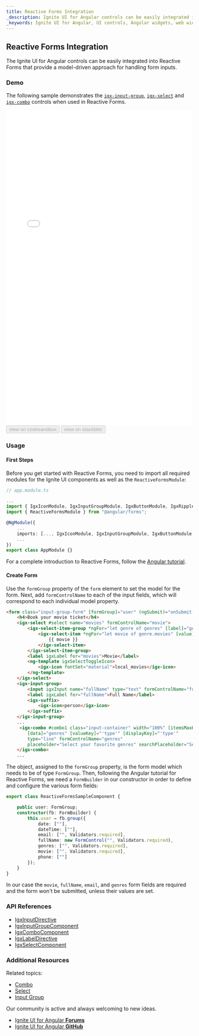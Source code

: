 ```yaml
---
title: Reactive Forms Integration
_description: Ignite UI for Angular controls can be easily integrated in Reactive Forms. 
_keywords: Ignite UI for Angular, UI controls, Angular widgets, web widgets, UI widgets, Angular, Native Angular Components Suite, Native Angular Controls, Native Angular Components Library, Angular Combo components, Angular Reactive Forms, Angular Forms
---
```


## Reactive Forms Integration
<p class="highlight">
The Ignite UI for Angular controls can be easily integrated into Reactive Forms that provide a model-driven approach for handling form inputs.
</p>

### Demo
The following sample demonstrates the [`igx-input-group`]({environment:angularApiUrl}/classes/igxinputgroupcomponent.html), [`igx-select`]({environment:angularApiUrl}/classes/igxselectcomponent.html) and [`igx-combo`]({environment:angularApiUrl}/classes/igxcombocomponent.html) controls when used in Reactive Forms.

<div class="sample-container loading" style="height: 850px;">
    <iframe id="reactive-forms-sample" frameborder="0" seamless width="100%" height="100%" src="{environment:demosBaseUrl}/data-entries/reactive-forms" onload="onSampleIframeContentLoaded(this);"></iframe>
</div>
<div>
<button data-localize="codesandbox" disabled class="codesandbox-btn" data-iframe-id="reactive-forms-sample" data-demos-base-url="{environment:demosBaseUrl}">view on codesandbox</button>
<button data-localize="stackblitz" disabled class="stackblitz-btn" data-iframe-id="reactive-forms-sample" data-demos-base-url="{environment:demosBaseUrl}">view on stackblitz</button>
</div>
<div class="divider--half"></div>

### Usage

#### First Steps

Before you get started with Reactive Forms, you need to import all required modules for the Ignite UI components as well as the `ReactiveFormsModule`:

```typescript
// app.module.ts

...
import { IgxIconModule, IgxInputGroupModule, IgxButtonModule, IgxRippleModule, IgxDatePickerModule, IgxTimePickerModule, IgxComboModule, igxSelectModule } from "igniteui-angular";
import { ReactiveFormsModule } from "@angular/forms";

@NgModule({
    ...
    imports: [..., IgxIconModule, IgxInputGroupModule, IgxButtonModule, IgxRippleModule, IgxDatePickerModule, IgxTimePickerModule, IgxComboModule, igxSelectModule, ReactiveFormsModule],
    ...
})
export class AppModule {}
```

For a complete introduction to Reactive Forms, follow the [Angular tutorial](https://angular.io/guide/reactive-forms).

#### Create Form

Use the `formGroup` property of the `form` element to set the model for the form. Next, add `formControlName` to each of the input fields, which will correspond to each individual model property.

```html
<form class="input-group-form" [formGroup]="user" (ngSubmit)="onSubmit()">
    <h4>Book your movie ticket</h4>
    <igx-select #select name="movies" formControlName="movie">
        <igx-select-item-group *ngFor="let genre of genres" [label]="genre.type">
            <igx-select-item *ngFor="let movie of genre.movies" [value]="movie">
                {{ movie }}
            </igx-select-item>
        </igx-select-item-group>
        <label igxLabel for="movies">Movie</label>
        <ng-template igxSelectToggleIcon>
            <igx-icon fontSet="material">local_movies</igx-icon>
        </ng-template>
    </igx-select>
    <igx-input-group>
        <input igxInput name="fullName" type="text" formControlName="fullName"/>
        <label igxLabel for="fullName">Full Name</label>
        <igx-suffix>
            <igx-icon>person</igx-icon>
        </igx-suffix>
    </igx-input-group>
    ...
     <igx-combo #combo1 class="input-container" width="100%" [itemsMaxHeight]="130"
        [data]="genres" [valueKey]="'type'" [displayKey]="'type'"
        type="line" formControlName="genres"
        placeholder="Select your favorite genres" searchPlaceholder="Search...">
    </igx-combo>
    ...
```
The object, assigned to the `formGroup` property, is the form model which needs to be of type `FormGroup`. Then, following the Angular tutorial for Reactive Forms, we need a `FormBuilder` in our constructor in order to define and configure the various form fields:

```typescript
export class ReactiveFormsSampleComponent {

    public user: FormGroup;
    constructor(fb: FormBuilder) {
        this.user = fb.group({
            date: [""],
            dateTime: [""],
            email: ["", Validators.required],
            fullName: new FormControl("", Validators.required),
            genres: ["", Validators.required],
            movie: ["", Validators.required],
            phone: [""]
        });
    }
}
```

In our case the `movie`, `fullName`, `email`, and `genres` form fields are required and the form won't be submitted, unless their values are set.

### API References
<div class="divider--half"></div>

* [IgxInputDirective]({environment:angularApiUrl}/classes/igxinputdirective.html)
* [IgxInputGroupComponent]({environment:angularApiUrl}/classes/igxinputgroupcomponent.html)
* [IgxComboComponent]({environment:angularApiUrl}/classes/igxcombocomponent.html) 
* [IgxLabelDirective]({environment:angularApiUrl}/classes/igxlabeldirective.html)
* [IgxSelectComponent]({environment:angularApiUrl}/classes/igxselectcomponent.html)  

### Additional Resources
<div class="divider--half"></div>

Related topics:

* [Combo](combo.md)
* [Select](select.md)
* [Input Group](input_group.md)

Our community is active and always welcoming to new ideas.

* [Ignite UI for Angular **Forums**](https://www.infragistics.com/community/forums/f/ignite-ui-for-angular)
* [Ignite UI for Angular **GitHub**](https://github.com/IgniteUI/igniteui-angular)
